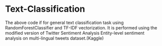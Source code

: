 # Text-Classification
The above code if for general text classification task using RandomForestClassifier and TF-IDF vectorization.
It is performed using the modified version of Twitter Sentiment Analysis
Entity-level sentiment analysis on multi-lingual tweets dataset.(Kaggle)
